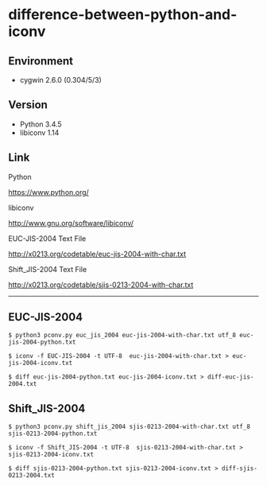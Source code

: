 # difference-between-python-and-iconv

## Environment

* cygwin 2.6.0 (0.304/5/3)

## Version

* Python 3.4.5
* libiconv 1.14

## Link

Python

https://www.python.org/

libiconv

http://www.gnu.org/software/libiconv/

EUC-JIS-2004 Text File

http://x0213.org/codetable/euc-jis-2004-with-char.txt

Shift_JIS-2004 Text File

http://x0213.org/codetable/sjis-0213-2004-with-char.txt

---

## EUC-JIS-2004

    $ python3 pconv.py euc_jis_2004 euc-jis-2004-with-char.txt utf_8 euc-jis-2004-python.txt

    $ iconv -f EUC-JIS-2004 -t UTF-8  euc-jis-2004-with-char.txt > euc-jis-2004-iconv.txt

    $ diff euc-jis-2004-python.txt euc-jis-2004-iconv.txt > diff-euc-jis-2004.txt

## Shift_JIS-2004

    $ python3 pconv.py shift_jis_2004 sjis-0213-2004-with-char.txt utf_8 sjis-0213-2004-python.txt

    $ iconv -f Shift_JIS-2004 -t UTF-8  sjis-0213-2004-with-char.txt > sjis-0213-2004-iconv.txt

    $ diff sjis-0213-2004-python.txt sjis-0213-2004-iconv.txt > diff-sjis-0213-2004.txt
